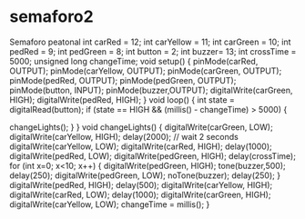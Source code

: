 # semaforo2
Semaforo peatonal
int carRed = 12; 
int carYellow = 11;
int carGreen = 10;
int pedRed = 9; 
int pedGreen = 8;
int button = 2;
int buzzer= 13;
int crossTime = 5000;
unsigned long changeTime;
void setup() {
pinMode(carRed, OUTPUT);
pinMode(carYellow, OUTPUT);
pinMode(carGreen, OUTPUT);
pinMode(pedRed, OUTPUT);
pinMode(pedGreen, OUTPUT);
pinMode(button, INPUT);
pinMode(buzzer,OUTPUT);
digitalWrite(carGreen, HIGH);
digitalWrite(pedRed, HIGH);
}
void loop() {
int state = digitalRead(button);
if (state == HIGH && (millis() - changeTime) > 5000) {

changeLights();
}
}
void changeLights() {
digitalWrite(carGreen, LOW);
digitalWrite(carYellow, HIGH);
delay(2000); // wait 2 seconds
digitalWrite(carYellow, LOW); 
digitalWrite(carRed, HIGH);
delay(1000); 
digitalWrite(pedRed, LOW); 
digitalWrite(pedGreen, HIGH); 
delay(crossTime); 
for (int x=0; x<10; x++) {
digitalWrite(pedGreen, HIGH);
tone(buzzer,500);
delay(250);
digitalWrite(pedGreen, LOW);
noTone(buzzer);
delay(250);
}
digitalWrite(pedRed, HIGH);
delay(500);
digitalWrite(carYellow, HIGH); 
digitalWrite(carRed, LOW); 
delay(1000);
digitalWrite(carGreen, HIGH);
digitalWrite(carYellow, LOW); 
changeTime = millis();
}
